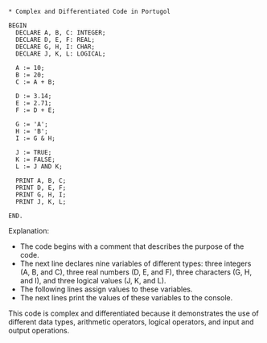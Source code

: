 ```portuguol
* Complex and Differentiated Code in Portugol

BEGIN
  DECLARE A, B, C: INTEGER;
  DECLARE D, E, F: REAL;
  DECLARE G, H, I: CHAR;
  DECLARE J, K, L: LOGICAL;

  A := 10;
  B := 20;
  C := A + B;

  D := 3.14;
  E := 2.71;
  F := D + E;

  G := 'A';
  H := 'B';
  I := G & H;

  J := TRUE;
  K := FALSE;
  L := J AND K;

  PRINT A, B, C;
  PRINT D, E, F;
  PRINT G, H, I;
  PRINT J, K, L;

END.
```

Explanation:

* The code begins with a comment that describes the purpose of the code.
* The next line declares nine variables of different types: three integers (A, B, and C), three real numbers (D, E, and F), three characters (G, H, and I), and three logical values (J, K, and L).
* The following lines assign values to these variables.
* The next lines print the values of these variables to the console.

This code is complex and differentiated because it demonstrates the use of different data types, arithmetic operators, logical operators, and input and output operations.